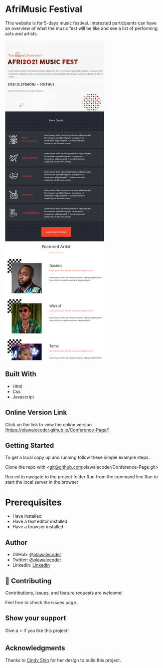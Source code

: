 # AfriMusic Festival
This website is for 5-days music festival. Interested participants can have an overview of what the music fest will be like and see a list of performing acts and artists.

![screenshot](img/project-screenshot.png)

## Built With 
- Html
- Css
- Javascript

## Online Version Link
Click on the link to veiw the online version
[https://olawalecoder.github.io/Conference-Page/]

## Getting Started

To get a local copy up and running follow these simple example steps.

Clone the repo with <git@github.com:olawalecoder/Conference-Page.git>

Run cd <RestoreauntApi> to navigate to the project folder
Run <npm install> from the command line
Run <npm start> to start the local server in the browser
 
# Prerequisites
 - Have <git> installed
 - Have a text editor installed
 - Have a browser installed


## Author 
- GitHub: [@olawalecoder](https://github.com/olawalecoder)
- Twitter: [@olawalecoder](https://twitter.com/olawalecoder)
- LinkedIn: [LinkedIn](https://linkedin.com/in/bamidele-olawale-072975142)


## 🤝 Contributing
Contributions, issues, and feature requests are welcome!

Feel free to check the issues page.

## Show your support
Give a ⭐️ if you like this project!

## Acknowledgments

Thanks to [Cindy Shin](https://www.behance.net/adagio07) for her design to build this project.

